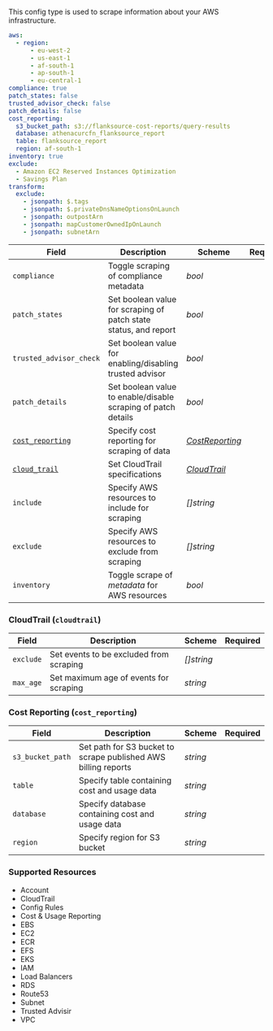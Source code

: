 This config type is used to scrape information about your AWS infrastructure.

```yaml
aws:
  - region:
      - eu-west-2
      - us-east-1
      - af-south-1
      - ap-south-1
      - eu-central-1
compliance: true
patch_states: false
trusted_advisor_check: false
patch_details: false
cost_reporting:
  s3_bucket_path: s3://flanksource-cost-reports/query-results
  database: athenacurcfn_flanksource_report
  table: flanksource_report
  region: af-south-1
inventory: true
exclude:
  - Amazon EC2 Reserved Instances Optimization
  - Savings Plan
transform:
  exclude:
    - jsonpath: $.tags
    - jsonpath: $.privateDnsNameOptionsOnLaunch
    - jsonpath: outpostArn
    - jsonpath: mapCustomerOwnedIpOnLaunch
    - jsonpath: subnetArn
```

| Field | Description | Scheme | Required |
| ----- | ----------- | ------ | -------- |
| `compliance` | Toggle scraping of compliance metadata | *bool* |
| `patch_states` | Set boolean value for scraping of patch state status, and report | *bool*  |
| `trusted_advisor_check` | Set boolean value for enabling/disabling trusted advisor | *bool* |
| `patch_details` | Set boolean value to enable/disable scraping of patch details | *bool* |  |
| [`cost_reporting`](#cost-reporting) | Specify cost reporting for scraping of data | [*CostReporting*](#cost-reporting)
| [`cloud_trail`](#cloudtrail-cloudtrail-cloudtrail) | Set CloudTrail specifications | [*CloudTrail*](#cloudtrail-cloudtrail) |  |
| `include` | Specify AWS resources to include for scraping | *\[\]string* |
| `exclude` | Specify AWS resources to exclude from scraping | *\[\]string* |
| `inventory` | Toggle scrape of *metadata* for AWS resources | *bool* |

### CloudTrail (`cloudtrail`)

| Field | Description | Scheme | Required |
| ----- | ----------- | ------ | -------- |
| `exclude` | Set events to be excluded from scraping | *\[\]string* |
| `max_age` | Set maximum age of events for scraping | *string* |

### Cost Reporting (`cost_reporting`)

| Field | Description | Scheme | Required |
| ----- | ----------- | ------ | -------- |
| `s3_bucket_path` | Set path for S3 bucket to scrape published AWS billing reports | *string* |
| `table` | Specify table containing cost and usage data | *string* |
| `database` | Specify database containing cost and usage data | *string* |
| `region` | Specify region for S3 bucket | *string* |

### Supported Resources

- Account
- CloudTrail
- Config Rules
- Cost & Usage Reporting
- EBS
- EC2
- ECR
- EFS
- EKS
- IAM
- Load Balancers
- RDS
- Route53
- Subnet
- Trusted Advisir
- VPC
